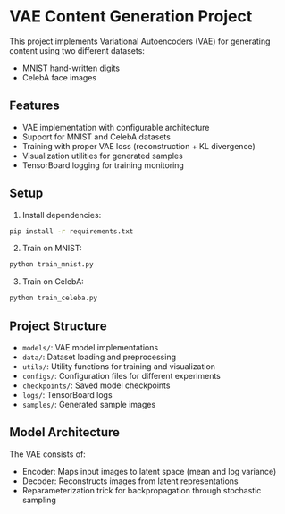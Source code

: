 # VAE Content Generation Project

This project implements Variational Autoencoders (VAE) for generating content using two different datasets:
- MNIST hand-written digits
- CelebA face images

## Features

- VAE implementation with configurable architecture
- Support for MNIST and CelebA datasets
- Training with proper VAE loss (reconstruction + KL divergence)
- Visualization utilities for generated samples
- TensorBoard logging for training monitoring

## Setup

1. Install dependencies:
```bash
pip install -r requirements.txt
```

2. Train on MNIST:
```bash
python train_mnist.py
```

3. Train on CelebA:
```bash
python train_celeba.py
```

## Project Structure

- `models/`: VAE model implementations
- `data/`: Dataset loading and preprocessing
- `utils/`: Utility functions for training and visualization
- `configs/`: Configuration files for different experiments
- `checkpoints/`: Saved model checkpoints
- `logs/`: TensorBoard logs
- `samples/`: Generated sample images

## Model Architecture

The VAE consists of:
- Encoder: Maps input images to latent space (mean and log variance)
- Decoder: Reconstructs images from latent representations
- Reparameterization trick for backpropagation through stochastic sampling 